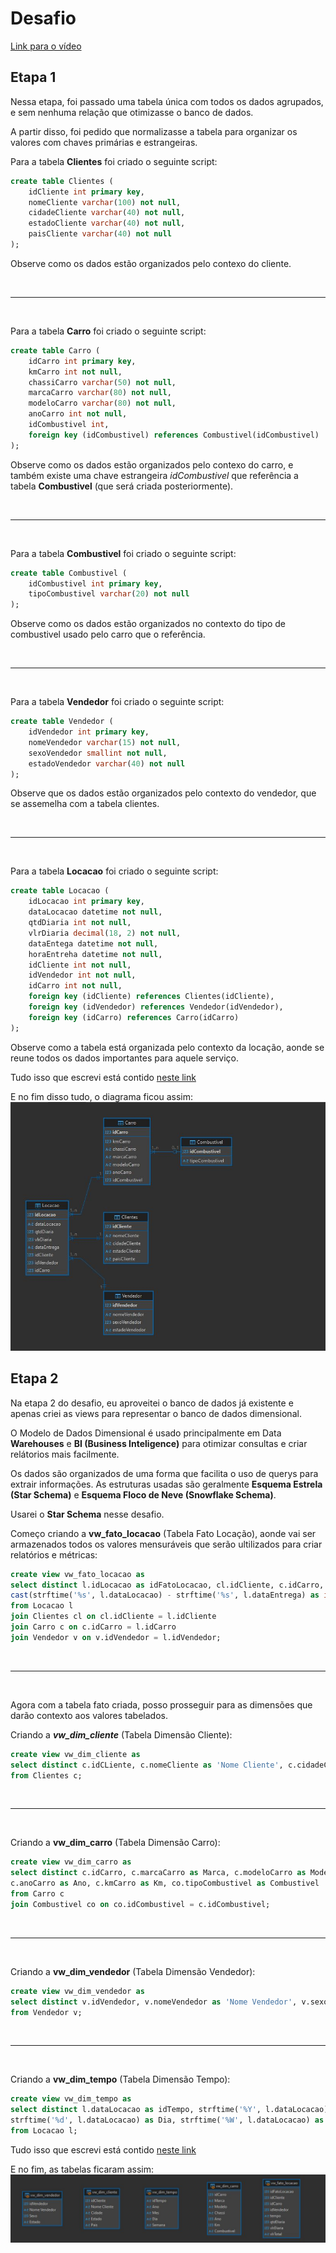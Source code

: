 # Desafio 
[Link para o vídeo](https://compasso-my.sharepoint.com/:v:/g/personal/vitor_borges_pb_compasso_com_br/Ec5b5nMiqPdAi6AcSUFWGj4B8BuLgTpAq-qh0vVbE4CB3A?nav=eyJyZWZlcnJhbEluZm8iOnsicmVmZXJyYWxBcHAiOiJTdHJlYW1XZWJBcHAiLCJyZWZlcnJhbFZpZXciOiJTaGFyZURpYWxvZy1MaW5rIiwicmVmZXJyYWxBcHBQbGF0Zm9ybSI6IldlYiIsInJlZmVycmFsTW9kZSI6InZpZXcifX0%3D&e=KMcF1W)
## Etapa 1
Nessa etapa, foi passado uma tabela única com todos os dados agrupados, e sem nenhuma relação que otimizasse o banco de dados.

A partir disso, foi pedido que normalizasse a tabela para organizar os valores com chaves primárias e estrangeiras.

Para a tabela **Clientes** foi criado o seguinte script:
```sql
create table Clientes (
	idCliente int primary key,
	nomeCliente varchar(100) not null,
	cidadeCliente varchar(40) not null,
	estadoCliente varchar(40) not null,
	paisCliente varchar(40) not null
);
```
Observe como os dados estão organizados pelo contexo do cliente.

<br>
<hr>
<br>

Para a tabela **Carro** foi criado o seguinte script:
```sql
create table Carro (
	idCarro int primary key,
	kmCarro int not null,
	chassiCarro varchar(50) not null,
	marcaCarro varchar(80) not null,
	modeloCarro varchar(80) not null,
	anoCarro int not null,
	idCombustivel int,
	foreign key (idCombustivel) references Combustivel(idCombustivel)
);
```
Observe como os dados estão organizados pelo contexo do carro, e também existe uma chave estrangeira *idCombustivel* que referência a tabela **Combustivel** (que será criada posteriormente).

<br>
<hr>
<br>

Para a tabela **Combustivel** foi criado o seguinte script:
```sql
create table Combustivel (
	idCombustivel int primary key,
	tipoCombustivel varchar(20) not null
);
```
Observe como os dados estão organizados no contexto do tipo de combustivel usado pelo carro que o referência.

<br>
<hr>
<br>

Para a tabela **Vendedor** foi criado o seguinte script:
```sql
create table Vendedor (
	idVendedor int primary key,
	nomeVendedor varchar(15) not null,
	sexoVendedor smallint not null,
	estadoVendedor varchar(40) not null
);
```
Observe que os dados estão organizados pelo contexto do vendedor, que se assemelha com a tabela clientes.

<br>
<hr>
<br>

Para a tabela **Locacao** foi criado o seguinte script:
```sql
create table Locacao (
	idLocacao int primary key,
	dataLocacao datetime not null,
	qtdDiaria int not null,
	vlrDiaria decimal(18, 2) not null,
	dataEntega datetime not null,
	horaEntreha datetime not null,
	idCliente int not null,
	idVendedor int not null,
	idCarro int not null,
	foreign key (idCliente) references Clientes(idCliente),
	foreign key (idVendedor) references Vendedor(idVendedor),
	foreign key (idCarro) references Carro(idCarro)
);
```
Observe como a tabela está organizada pelo contexto da locação, aonde se reune todos os dados importantes para aquele serviço.

Tudo isso que escrevi está contido [neste link](./etapa-1/modelo-relacional.sql)

E no fim disso tudo, o diagrama ficou assim:
![diagrama-relacional](../Evidencias/evidencia-desafio-etapa1.JPG)

## Etapa 2
Na etapa 2 do desafio, eu aproveitei o banco de dados já existente e apenas criei as views para representar o banco de dados dimensional.

O Modelo de Dados Dimensional é usado principalmente em Data **Warehouses** e **BI (Business Inteligence)** para otimizar consultas e criar relátorios mais facilmente. 

Os dados são organizados de uma forma que facilita o uso de querys para extrair informações. As estruturas usadas são geralmente **Esquema Estrela (Star Schema)** e **Esquema Floco de Neve (Snowflake Schema)**.

Usarei o **Star Schema** nesse desafio.

Começo criando a **vw_fato_locacao** (Tabela Fato Locação), aonde vai ser armazenados todos os valores mensuráveis que serão ultilizados para criar relatórios e métricas:
```sql
create view vw_fato_locacao as
select distinct l.idLocacao as idFatoLocacao, cl.idCliente, c.idCarro, v.idVendedor, 
cast(strftime('%s', l.dataLocacao) - strftime('%s', l.dataEntrega) as integer) / 86400 as tempo, l.qtdDiaria, l.vlrDiaria, (l.qtdDiaria * l.vlrDiaria) as vlrTotal 
from Locacao l
join Clientes cl on cl.idCliente = l.idCliente
join Carro c on c.idCarro = l.idCarro
join Vendedor v on v.idVendedor = l.idVendedor;
```

<br>
<hr>
<br>

Agora com a tabela fato criada, posso prosseguir para as dimensões que darão contexto aos valores tabelados.

Criando a ***vw_dim_cliente*** (Tabela Dimensão Cliente):
```sql
create view vw_dim_cliente as 
select distinct c.idCLiente, c.nomeCliente as 'Nome Cliente', c.cidadeCliente as Cidade, c.estadoCliente as Estado, c.paisCliente as Pais
from Clientes c;
```

<br>
<hr>
<br>

Criando a **vw_dim_carro** (Tabela Dimensão Carro):
```sql
create view vw_dim_carro as
select distinct c.idCarro, c.marcaCarro as Marca, c.modeloCarro as Modelo, c.chassiCarro as Chassi, 
c.anoCarro as Ano, c.kmCarro as Km, co.tipoCombustivel as Combustivel
from Carro c
join Combustivel co on co.idCombustivel = c.idCombustivel;
```

<br>
<hr>
<br>

Criando a **vw_dim_vendedor** (Tabela Dimensão Vendedor):
```sql
create view vw_dim_vendedor as
select distinct v.idVendedor, v.nomeVendedor as 'Nome Vendedor', v.sexoVendedor as Sexo, v.estadoVendedor as Estado
from Vendedor v;
```

<br>
<hr>
<br>

Criando a **vw_dim_tempo** (Tabela Dimensão Tempo):
```sql
create view vw_dim_tempo as
select distinct l.dataLocacao as idTempo, strftime('%Y', l.dataLocacao) as Ano, strftime('%m', l.dataLocacao) as Mes, 
strftime('%d', l.dataLocacao) as Dia, strftime('%W', l.dataLocacao) as Semana
from Locacao l;
```

Tudo isso que escrevi está contido [neste link](./etapa-2/modelo-dimensional.sql)

E no fim, as tabelas ficaram assim:
![Diagrama Dimensão](../Evidencias/evidencia-desafio-etapa2.JPG)